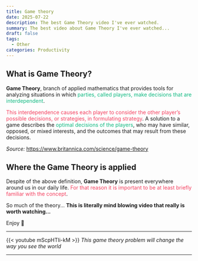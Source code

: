 ```yaml
---
title: Game theory
date: 2025-07-22
description: The best Game Theory video I've ever watched.
summary: The best video about Game Theory I've ever watched...
draft: false
tags:
  - Other
categories: Productivity
---
```

## What is Game Theory?

**Game Theory**, branch of applied mathematics that provides tools for analyzing situations in which <font color=#10b981>parties, called players, make decisions that are interdependent</font>. 

<font color=#f43f5e>This interdependence causes each player to consider the other player’s possible decisions, or strategies, in formulating strategy</font>. A solution to a game describes the <font color=#10b981>optimal decisions of the players</font>, who may have similar, opposed, or mixed interests, and the outcomes that may result from these decisions.

_Source:_ https://www.britannica.com/science/game-theory
## Where the Game Theory is applied

Despite of the above definition, **Game Theory** is present everywhere around us in our daily life. <font color=#f43f5e>For that reason it is important to be at least briefly familiar with the concept</font>.

So much of the theory... **This is literally mind blowing video that really is worth watching...**

Enjoy 🙏

---

{{< youtube mScpHTIi-kM >}}
_This game theory problem will change the way you see the world_

---

